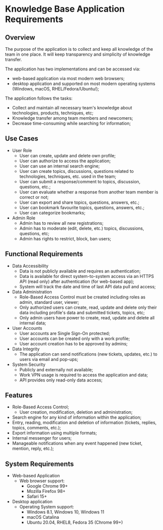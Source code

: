 # Knowledge Base Application Requirements
## Overview
The purpose of the application is to collect and keep all knowledge of the team in one place. It will keep transparency and simplicity of knowledge transfer.

The application has two implementations and can be accessed via:
- web-based application via most modern web browsers;
- desktop application and supported on most modern operating systems (Windows, macOS, RHEL/Fedora/Ubuntu/);

The application follows the tasks:
- Collect and maintain all necessary team's knowledge about technologies, products, techniques, etc;
- Knowledge transfer among team members and newcomers;
- Decrease time-consuming while searching for information;

## Use Cases
- User Role
  - User can create, update and delete own profile;
  - User can authorize to access the application;
  - User can use an internal search engine;
  - User can create topics, discussions, questions related to technologies, techniques, etc. used in the team;
  - User can submit a response/comment to topics, discussion, questions, etc.;
  - User can evaluate whether a response from another team member is correct or not;
  - User can export and share topics, questions, answers, etc.;
  - User can bookmark favourite topics, questions, answers, etc.;
  - User can categorize bookmarks;
- Admin Role
  - Admin has to review all new registrations;
  - Admin has to moderate (edit, delete, etc.) topics, discussions, questions, etc;
  - Admin has rights to restrict, block, ban users;

## Functional Requirements
- Data Accessibility
  - Data is not publicly available and requires an authentication;
  - Data is available for direct system-to-system access via an HTTPS API (read only) after authentication (for web-based app);
  - System will track the date and time of last API data pull and access;
- Data Administration
   - Role-Based Access Control must be created including roles as admin, standard user, viewer; 
   - Only authorized users can create, read, update and delete only their data including profile's data and submitted tickets, topics, etc;
   - Only admin users have power to create, read, update and delete all internal data;
- User Accounts
  - User accounts are Single Sign-On protected;
  - User accounts can be created only with a work profile;
  - User account creation has to be approved by admins;
- Data Integrity
  - The application can send notifications (new tickets, updates, etc.) to users via email and pop-ups;
- System Security
  - Publicly and externally not available;
  - Work VPN usage is required to access the application and data;
  - API provides only read-only data access;

## Features
- Role-Based Access Control;
  - User creation, modification, deletion and administration;
- Search engine for any kind of information within the application;
- Entry, reading, modification and deletion of information (tickets, replies, topics, comments, etc.);
- Export information using multiple formats;
- Internal messenger for users;
- Manageable notifications when any event happened (new ticket, mention, reply, etc.);

## System Requirements
- Web-based Application
  - Web browser support:
    - Google Chrome 99+
    - Mozilla Firefox 98+
    - Safari 15+
- Desktop application
  - Operating System support:
    - Windows 8.1, Windows 10, Windows 11
    - macOS Catalina
    - Ubuntu 20.04, RHEL8, Fedora 35 (Chrome 99+)
